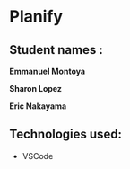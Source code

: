 # Planify

## __Student names :__

<b>Emmanuel Montoya</b>

<b>Sharon Lopez</b>

<b>Eric Nakayama</b>

## Technologies used:

- VSCode

